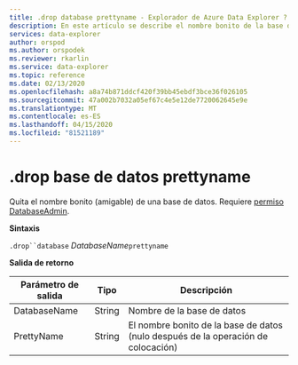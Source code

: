 ```yaml
---
title: .drop database prettyname - Explorador de Azure Data Explorer ? Microsoft Docs
description: En este artículo se describe el nombre bonito de la base de datos .drop en el Explorador de datos de Azure.
services: data-explorer
author: orspod
ms.author: orspodek
ms.reviewer: rkarlin
ms.service: data-explorer
ms.topic: reference
ms.date: 02/13/2020
ms.openlocfilehash: a8a74b871ddcf420f39bb45ebdf3bce36f026105
ms.sourcegitcommit: 47a002b7032a05ef67c4e5e12de7720062645e9e
ms.translationtype: MT
ms.contentlocale: es-ES
ms.lasthandoff: 04/15/2020
ms.locfileid: "81521189"
---
```

# <a name="drop-database-prettyname"></a>.drop base de datos prettyname

Quita el nombre bonito (amigable) de una base de datos.
Requiere [permiso DatabaseAdmin](../management/access-control/role-based-authorization.md).

**Sintaxis**

`.drop``database` *DatabaseName*`prettyname`

**Salida de retorno**
 
|Parámetro de salida |Tipo |Descripción 
|---|---|---
|DatabaseName |String |Nombre de la base de datos
|PrettyName |String |El nombre bonito de la base de datos (nulo después de la operación de colocación)
